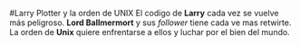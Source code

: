 #Larry Plotter y la orden de UNIX
El codigo de **Larry** cada vez se vuelve más peligroso.
**Lord Ballmermort** y sus *follower* tiene cada ve mas retwirte.
La orden de **Unix** quiere enfrentarse a ellos y luchar por el bien del mundo. 
